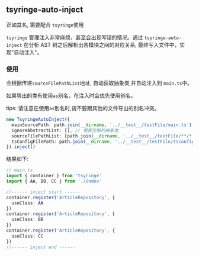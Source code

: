 ## tsyringe-auto-inject

正如其名, 需要配合 `tsyringe`使用

`tsyringe` 管理注入非常麻烦，甚至会出现写错的情况。通过 `tsyringe-auto-inject` 在分析 AST 树之后解析出各模块之间的对应关系, 最终写入文件中，实现"自动注入"。

### 使用

会根据传递`sourceFilePathList`地址, 自动获取抽象类,并自动注入到 `main.ts`中。

如果导出的类有使用`as`别名，在注入时会优先使用别名。

tips: 请注意在使用`as`别名时,请不要跟其他的文件导出的别名冲突。

```typescript
new TsyringeAutoInject({
  mainSourcePath: path.join(__dirname, '../__test__/testFile/main.ts'), // 主文件
  ignoreAbstractList: [], // 需要忽略的抽象类
  sourceFilePathList: [path.join(__dirname, '../__test__/testFile/**/*.ts')], // 要被注入的class
  tsConfigFilePath: path.join(__dirname, '../__test__/testFile/tsconfig.json') // tsconfig 位置
}).inject()
```

结果如下:

```typescript
// main.ts
import { container } from 'tsyringe'
import { AA, BB, CC } from './index'

//------ inject start ------
container.register('ArticleRepository', {
  useClass: AA
})
container.register('ArticleRepository', {
  useClass: BB
})
container.register('ArticleRepository', {
  useClass: CC
})
//------ inject end ------
```
